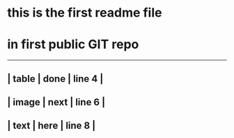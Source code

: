 # this is the first readme file 
# in first public GIT repo
-------------------------
| table | done | line 4 |
-------------------------
| image | next | line 6 |
-------------------------
|  text | here | line 8 |
-------------------------
